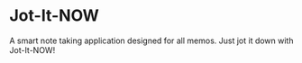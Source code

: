 # Jot-It-NOW
A smart note taking application designed for all memos. Just jot it down with Jot-It-NOW! 
